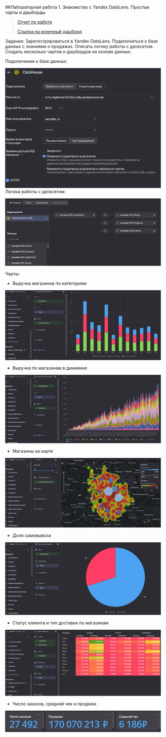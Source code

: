 ##Лабораторная работа 1. Знакомство с Yandex DataLens. Простые чарты и дашборды
> [Отчет по работе](https://drive.google.com/file/d/1rnoHLVFGoUcuQdWhRGofoVWXT_ccBMHi/view?usp=drive_link)
> 
> [Ссылка на конечный дашборд](https://datalens.yandex/pesw5fnb0vrqf)

Задание: Зарегестрироваться в Yandex DataLens. Подключиться к базе данных с знаниями о продажах.  Описать логику работы с датасетом. Создать несколько чартов и дашбордов на основе данных.

Подключение к базе данных:

![1-1](https://github.com/vichnya/vichnya.github.io/blob/main/lr/img1/1-1.png)
Логика работы с датасетом:

![1-2](https://github.com/vichnya/vichnya.github.io/blob/main/lr/img1/1-2.png)

Чарты:
* Выручка магазинов по категориям

![1-3](https://github.com/vichnya/vichnya.github.io/blob/main/lr/img1/1-3.png) 
* Выручка по магазинам в динамике

![1-4](https://github.com/vichnya/vichnya.github.io/blob/main/lr/img1/1-4.png)
* Магазины на карте

![1-5](https://github.com/vichnya/vichnya.github.io/blob/main/lr/img1/1-5.png)
* Доля самовывоза

![1-6](https://github.com/vichnya/vichnya.github.io/blob/main/lr/img1/1-6.png)
* Статус клиента и тип доставки по магазинам

![1-7](https://github.com/vichnya/vichnya.github.io/blob/main/lr/img1/1-7.png)
* Число заказов, средний чек и продажи

![1-8](https://github.com/vichnya/vichnya.github.io/blob/main/lr/img1/1-8.png)
  

